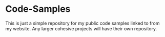 # Code-Samples
This is just a simple repository for my public code samples linked to from my website. Any larger cohesive projects will have their own repository.
